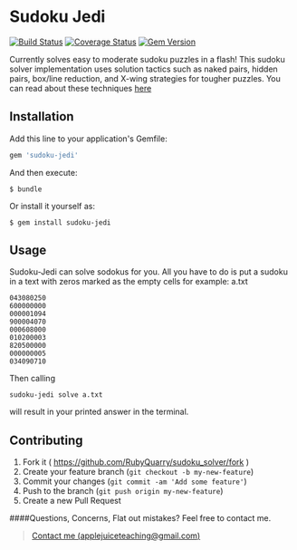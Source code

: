 # Sudoku Jedi
[![Build Status](https://travis-ci.org/RubyQuarry/sudoku-jedi.svg?branch=master)](https://travis-ci.org/RubyQuarry/sudoku-jedi)
[![Coverage Status](https://coveralls.io/repos/RubyQuarry/sudoku_solver/badge.png)](https://coveralls.io/r/RubyQuarry/sudoku_solver)
[![Gem Version](https://badge.fury.io/rb/sudoku-jedi.svg)](http://badge.fury.io/rb/sudoku-jedi)

Currently solves easy to moderate sudoku puzzles in a flash!
This sudoku solver implementation uses solution tactics such as naked pairs, hidden pairs, box/line reduction, and X-wing strategies for tougher puzzles.
You can read about these techniques [here](http://www.sudokuwiki.org/sudoku.htm)

## Installation

Add this line to your application's Gemfile:

```ruby
gem 'sudoku-jedi'
```

And then execute:

    $ bundle

Or install it yourself as:

    $ gem install sudoku-jedi

## Usage

Sudoku-Jedi can solve sodokus for you.  All you have to do is put a sudoku in a text with zeros marked as the 
empty cells for example: a.txt
```
043080250
600000000
000001094
900004070
000608000
010200003
820500000
000000005
034090710
```

Then calling
```
sudoku-jedi solve a.txt
```
will result in your printed answer in the terminal.


## Contributing

1. Fork it ( https://github.com/RubyQuarry/sudoku_solver/fork )
2. Create your feature branch (`git checkout -b my-new-feature`)
3. Commit your changes (`git commit -am 'Add some feature'`)
4. Push to the branch (`git push origin my-new-feature`)
5. Create a new Pull Request



####Questions, Concerns, Flat out mistakes?  Feel free to contact me.

> [Contact me (applejuiceteaching@gmail.com)](mailto:applejuiceteaching@gmail.com)
